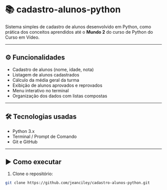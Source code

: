 # 📚 cadastro-alunos-python

Sistema simples de cadastro de alunos desenvolvido em Python, como prática dos conceitos aprendidos até o **Mundo 2** do curso de Python do Curso em Vídeo.

---

## ⚙️ Funcionalidades

- Cadastro de alunos (nome, idade, nota)
- Listagem de alunos cadastrados
- Cálculo da média geral da turma
- Exibição de alunos aprovados e reprovados
- Menu interativo no terminal
- Organização dos dados com listas compostas

---

## 🛠 Tecnologias usadas

- Python 3.x
- Terminal / Prompt de Comando
- Git e GitHub

---

## ▶️ Como executar

1. Clone o repositório:
```bash
git clone https://github.com/jeanciley/cadastro-alunos-python.git
